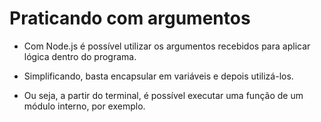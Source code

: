 # Praticando com argumentos

- Com Node.js é possível utilizar os argumentos recebidos para aplicar lógica dentro do programa.

- Simplificando, basta encapsular em variáveis e depois utilizá-los.

- Ou seja, a partir do terminal, é possível executar uma função de um módulo interno, por exemplo.